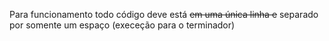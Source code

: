 Para funcionamento todo código deve está <s>em uma única linha e</s> separado por somente um espaço (execeção para o terminador)